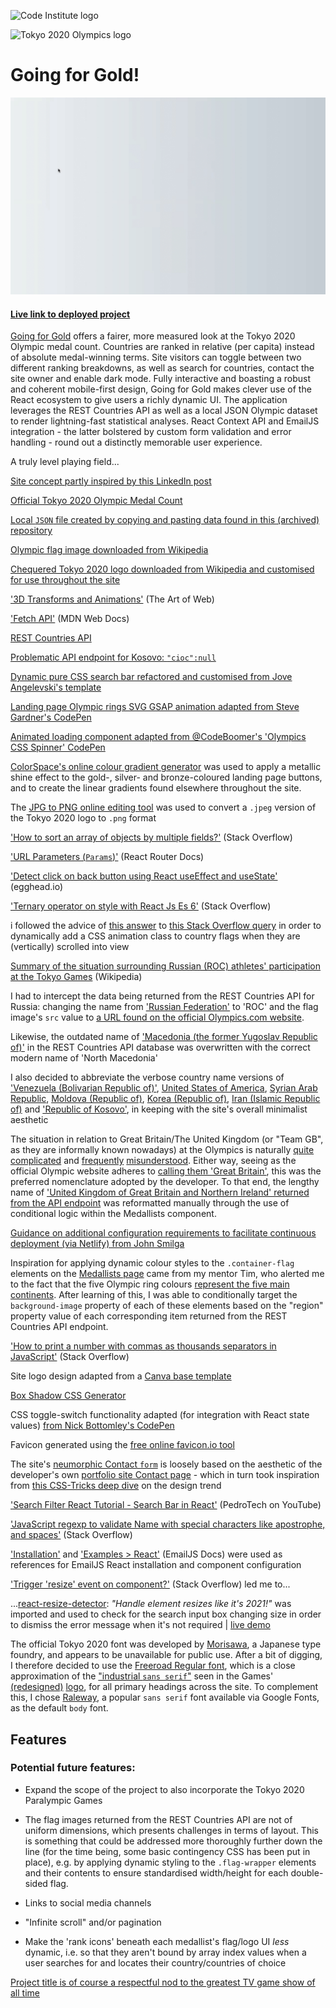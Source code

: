 ![Code Institute logo](https://codeinstitute.s3.amazonaws.com/fullstack/ci_logo_small.png)

![Tokyo 2020 Olympics logo](https://upload.wikimedia.org/wikipedia/en/thumb/1/1d/2020_Summer_Olympics_logo_new.svg/158px-2020_Summer_Olympics_logo_new.svg.png)

# Going for Gold!

![Going for Gold! landing page animation for desktop](docs/images/screenshots/going-for-gold-landing-animation-desktop.gif)

#### [Live link to deployed project](https://going-for-gold.netlify.app/)

[Going for Gold](https://going-for-gold.netlify.app/) offers a fairer, more measured look at the Tokyo 2020 Olympic medal count. Countries are ranked in relative (per capita) instead of absolute medal-winning terms. Site visitors can toggle between two different ranking breakdowns, as well as search for countries, contact the site owner and enable dark mode. Fully interactive and boasting a robust and coherent mobile-first design, Going for Gold makes clever use of the React ecosystem to give users a richly dynamic UI. The application leverages the REST Countries API as well as a local JSON Olympic dataset to render lightning-fast statistical analyses. React Context API and EmailJS integration - the latter bolstered by custom form validation and error handling - round out a distinctly memorable user experience.

A truly level playing field...

[Site concept partly inspired by this LinkedIn post](https://www.linkedin.com/feed/update/urn:li:activity:6830398833353117697/)

[Official Tokyo 2020 Olympic Medal Count](https://olympics.com/tokyo-2020/olympic-games/en/results/all-sports/medal-standings.htm)

[Local `JSON` file created by copying and pasting data found in this (archived) repository](https://github.com/kevinle-1/olympic-api)

[Olympic flag image downloaded from Wikipedia](https://upload.wikimedia.org/wikipedia/commons/thumb/a/a7/Olympic_flag.svg/640px-Olympic_flag.svg.png)

[Chequered Tokyo 2020 logo downloaded from Wikipedia and customised for use throughout the site](https://upload.wikimedia.org/wikipedia/sco/1/1d/2020_Summer_Olympics_logo_new.svg)

['3D Transforms and Animations'](https://www.the-art-of-web.com/css/3d-transforms/) (The Art of Web)

['Fetch API'](https://developer.mozilla.org/en-US/docs/Web/API/Fetch_API) (MDN Web Docs)

[REST Countries API](https://restcountries.eu/)

[Problematic API endpoint for Kosovo: `"cioc":null`](https://restcountries.eu/rest/v2/alpha/xk)

[Dynamic pure CSS search bar refactored and customised from Jove Angelevski's template](https://codepen.io/AlbertFeynman/pen/BPvzWZ)

[Landing page Olympic rings SVG GSAP animation adapted from Steve Gardner's CodePen](https://codepen.io/ste-vg/details/kXzXYW)

[Animated loading component adapted from @CodeBoomer's 'Olympics CSS Spinner' CodePen](https://codepen.io/CodeBoomer/pen/BzOPPz/)

[ColorSpace's online colour gradient generator](https://mycolor.space/gradient) was used to apply a metallic shine effect to the gold-, silver- and bronze-coloured landing page buttons, and to create the linear gradients found elsewhere throughout the site.

The [JPG to PNG online editing tool](https://jpg2png.com/) was used to convert a `.jpeg` version of the Tokyo 2020 logo to `.png` format

['How to sort an array of objects by multiple fields?'](https://stackoverflow.com/questions/6913512/how-to-sort-an-array-of-objects-by-multiple-fields) (Stack Overflow)

['URL Parameters (`Params`)'](https://reactrouter.com/web/example/url-params) (React Router Docs)

['Detect click on back button using React useEffect and useState'](https://egghead.io/lessons/egghead-detect-click-on-back-button-using-react-useeffect-y-usestate) (egghead.io)

['Ternary operator on style with React Js Es 6'](https://stackoverflow.com/questions/41092677/ternary-operator-on-style-with-react-js-es-6) (Stack Overflow)

i followed the advice of [this answer](https://stackoverflow.com/a/22480938/12176426) to [this Stack Overflow query](https://stackoverflow.com/questions/487073/how-to-check-if-element-is-visible-after-scrolling) in order to dynamically add a CSS animation class to country flags when they are (vertically) scrolled into view

[Summary of the situation surrounding Russian (ROC) athletes' participation at the Tokyo Games](https://en.wikipedia.org/wiki/Russian_Olympic_Committee_athletes_at_the_2020_Summer_Olympics) (Wikipedia)

I had to intercept the data being returned from the REST Countries API for Russia: changing the name from ['Russian Federation'](https://restcountries.eu/rest/v2/name/russia) to 'ROC' and the flag image's `src` value to [a URL found on the official Olympics.com website](https://olympics.com/tokyo-2020/olympic-games/resCOMMON/img/flags/ROC.png).

Likewise, the outdated name of ['Macedonia (the former Yugoslav Republic of)'](https://restcountries.eu/rest/v2/name/macedonia) in the REST Countries API database was overwritten with the correct modern name of 'North Macedonia'

I also decided to abbreviate the verbose country name versions of ['Venezuela (Bolivarian Republic of)'](https://restcountries.eu/rest/v2/name/venezuela), [United States of America](https://restcountries.eu/rest/v2/name/usa), [Syrian Arab Republic](https://restcountries.eu/rest/v2/name/syria), [Moldova (Republic of)](https://restcountries.eu/rest/v2/name/moldova), [Korea (Republic of)](https://restcountries.eu/rest/v2/alpha/kr), [Iran (Islamic Republic of)](https://restcountries.eu/rest/v2/name/iran) and ['Republic of Kosovo'](https://restcountries.eu/rest/v2/name/kosovo), in keeping with the site's overall minimalist aesthetic

The situation in relation to Great Britain/The United Kingdom (or "Team GB", as they are informally known nowadays) at the Olympics is naturally [quite complicated](https://en.wikipedia.org/wiki/Team_GB#Calls_for_renaming) and [frequently](https://inews.co.uk/sport/olympics/team-gb-why-not-uk-olympics-tokyo-2020-name-british-explained-1122737) [misunderstood](https://twitter.com/daraobriain/status/1418897202471227394). Either way, seeing as the official Olympic website adheres to [calling them 'Great Britain'](https://olympics.com/tokyo-2020/olympic-games/en/results/all-sports/medal-standings.htm), this was the preferred nomenclature adopted by the developer. To that end, the lengthy name of ['United Kingdom of Great Britain and Northern Ireland' returned from the API endpoint](https://restcountries.eu/rest/v2/name/great%20britain) was reformatted manually through the use of conditional logic within the Medallists component.

[Guidance on additional configuration requirements to facilitate continuous deployment (via Netlify) from John Smilga](https://www.udemy.com/course/react-tutorial-and-projects-course/learn/lecture/22778973#content)

Inspiration for applying dynamic colour styles to the `.container-flag` elements on the [Medallists page](https://going-for-gold.netlify.app/medallists) came from my mentor Tim, who alerted me to the fact that the five Olympic ring colours [represent the five main continents](https://en.wikipedia.org/wiki/Olympic_symbols#:~:text=The%201949%E2%80%9350%20edition%20of,%2C%20and%20red%20for%20America%22). After learning of this, I was able to conditionally target the `background-image` property of each of these elements based on the "region" property value of each corresponding item returned from the REST Countries API endpoint.

['How to print a number with commas as thousands separators in JavaScript'](https://stackoverflow.com/questions/2901102/how-to-print-a-number-with-commas-as-thousands-separators-in-javascript) (Stack Overflow)

Site logo design adapted from a [Canva base template](https://www.canva.com/design/DAEpKFB9Qs4/EgBNQWkP7pLS6kfjalAE4A/edit)

[Box Shadow CSS Generator](https://cssgenerator.org/box-shadow-css-generator.html)

CSS toggle-switch functionality adapted (for integration with React state values) [from Nick Bottomley's CodePen](https://codepen.io/nickbottomley/pen/uhfmn)

Favicon generated using the [free online favicon.io tool](https://favicon.io/favicon-converter/)

The site's [neumorphic Contact `form`](https://going-for-gold.netlify.app/contact/) is loosely based on the aesthetic of the developer's own [portfolio site Contact page](https://loosenthedark.tech/contact.html) - which in turn took inspiration from [this CSS-Tricks deep dive](https://css-tricks.com/neumorphism-and-css/) on the design trend

['Search Filter React Tutorial - Search Bar in React'](https://www.youtube.com/watch?v=mZvKPtH9Fzo) (PedroTech on YouTube)

['JavaScript regexp to validate Name with special characters like apostrophe, and spaces'](https://stackoverflow.com/questions/24754914/javascript-regexp-to-validate-name-with-special-characters-like-apostrophe-and) (Stack Overflow)

['Installation'](https://www.emailjs.com/docs/sdk/installation/) and ['Examples > React'](https://www.emailjs.com/docs/examples/reactjs/) (EmailJS Docs) were used as references for EmailJS React installation and component configuration

['Trigger 'resize' event on component?'](https://stackoverflow.com/questions/37775020/trigger-resize-event-on-component) (Stack Overflow) led me to...

...[react-resize-detector](https://www.npmjs.com/package/react-resize-detector): _"Handle element resizes like it's 2021!"_ was imported and used to check for the search input box changing size in order to dismiss the error message when it's not required | [live demo](http://maslianok.github.io/react-resize-detector/)

The official Tokyo 2020 font was developed by [Morisawa](https://olympics.com/tokyo-2020/en/news/morisawa-official-font-tokyo-2020), a Japanese type foundry, and appears to be unavailable for public use. After a bit of digging, I therefore decided to use the [Freeroad Regular font](https://webfonts.ffonts.net/Freeroad-Regular.font), which is a close approximation of the ["industrial `sans serif`"](https://fontmeme.com/images/TOKYO-2020-NEW.gif) seen in the Games' [(redesigned)](https://www.theguardian.com/sport/2016/apr/25/tokyo-2020-organisers-unveil-new-logo-olympic-plagiarism-allegations) [logo](https://fontmeme.com/images/TOKYO-2020-NEW.gif), for all primary headings across the site. To complement this, I chose [Raleway](https://fonts.google.com/specimen/Raleway?query=raleway), a popular `sans serif` font available via Google Fonts, as the default `body` font.

## Features

### Potential future features:

- Expand the scope of the project to also incorporate the Tokyo 2020 Paralympic Games

- The flag images returned from the REST Countries API are not of uniform dimensions, which presents challenges in terms of layout. This is something that could be addressed more thoroughly further down the line (for the time being, some basic contingency CSS has been put in place), e.g. by applying dynamic styling to the `.flag-wrapper` elements and their contents to ensure standardised width/height for each double-sided flag.

- Links to social media channels

- "Infinite scroll" and/or pagination

- Make the 'rank icons' beneath each medallist's flag/logo UI _less_ dynamic, i.e. so that they aren't bound by array index values when a user searches for and locates their country/countries of choice

[Project title is of course a respectful nod to the greatest TV game show of all time](https://www.youtube.com/watch?v=lTjVNwYRCNk)
